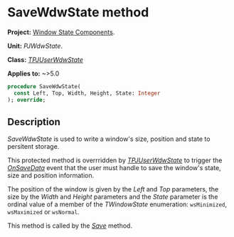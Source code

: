 # SaveWdwState method

**Project:** [Window State Components](../API.md).

**Unit:** _PJWdwState_.

**Class:** _[TPJUserWdwState](TPJUserWdwState.md)_

**Applies to:** ~>5.0

```pascal
procedure SaveWdwState(
  const Left, Top, Width, Height, State: Integer
); override;
```

## Description

_SaveWdwState_ is used to write a window's size, position and state to persitent storage.

This protected method is overrridden by _[TPJUserWdwState](./TPJUserWdwState.md)_ to trigger the _[OnSaveData](./TPJUserWdwState-OnSaveData.md)_ event that the user must handle to save the window's state, size and position information.

The position of the window is given by the _Left_ and _Top_ parameters, the size by the _Width_ and _Height_ parameters and the _State_ parameter is the ordinal value of a member of the _TWindowState_ enumeration: `wsMinimized`, `wsMaximized` or `wsNormal`.

This method is called by the _[Save](./TPJUserWdwState-Save.md)_ method.
